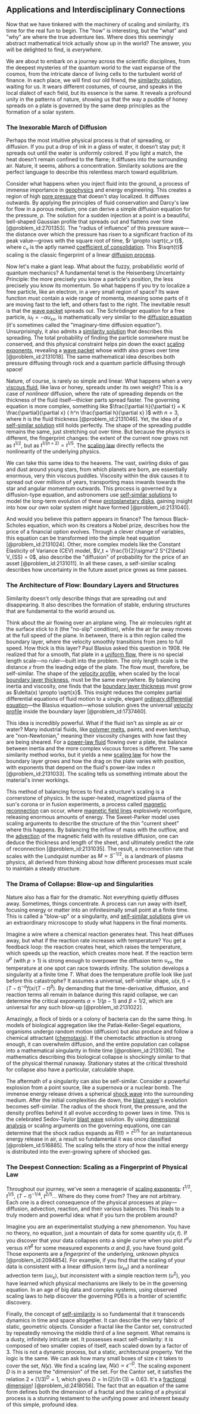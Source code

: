 ## Applications and Interdisciplinary Connections

Now that we have tinkered with the machinery of scaling and similarity, it’s time for the real fun to begin. The "how" is interesting, but the "what" and "why" are where the true adventure lies. Where does this seemingly abstract mathematical trick actually show up in the world? The answer, you will be delighted to find, is *everywhere*.

We are about to embark on a journey across the scientific disciplines, from the deepest mysteries of the quantum world to the vast expanse of the cosmos, from the intricate dance of living cells to the turbulent world of finance. In each place, we will find our old friend, the [similarity solution](@article_id:151632), waiting for us. It wears different costumes, of course, and speaks in the local dialect of each field, but its essence is the same. It reveals a profound unity in the patterns of nature, showing us that the way a puddle of honey spreads on a plate is governed by the same deep principles as the formation of a solar system.

### The Inexorable March of Diffusion

Perhaps the most intuitive physical process is that of spreading, or diffusion. If you put a drop of ink in a glass of water, it doesn’t stay put; it spreads out until the water is uniformly colored. If you light a match, the heat doesn’t remain confined to the flame; it diffuses into the surrounding air. Nature, it seems, abhors a concentration. Similarity solutions are the perfect language to describe this relentless march toward equilibrium.

Consider what happens when you inject fluid into the ground, a process of immense importance in [geophysics](@article_id:146848) and energy engineering. This creates a region of high [pore pressure](@article_id:188034) that doesn't stay localized. It diffuses outwards. By applying the principles of fluid conservation and Darcy's law for flow in a porous medium, one can derive a simple diffusion equation for the pressure, $p$. The solution for a sudden injection at a point is a beautiful, bell-shaped Gaussian profile that spreads out and flattens over time [@problem_id:2701353]. The "radius of influence" of this pressure wave—the distance over which the pressure has risen to a significant fraction of its peak value—grows with the square root of time, $r \propto \sqrt{c_v t}$, where $c_v$ is the aptly named [coefficient of consolidation](@article_id:185454). This $\sqrt{t}$ scaling is the classic fingerprint of a linear [diffusion process](@article_id:267521).

Now let's make a giant leap. What about the fuzzy, probabilistic world of quantum mechanics? A fundamental tenet is the Heisenberg Uncertainty Principle: the more precisely you know a particle's position, the less precisely you know its momentum. So what happens if you try to localize a free particle, like an electron, in a very small region of space? Its wave function must contain a wide range of momenta, meaning some parts of it are moving fast to the left, and others fast to the right. The inevitable result is that the [wave packet](@article_id:143942) spreads out. The Schrödinger equation for a free particle, $i u_t = -\alpha u_{xx}$, is mathematically very similar to the [diffusion equation](@article_id:145371) (it's sometimes called the "imaginary-time diffusion equation"). Unsurprisingly, it also admits a [similarity solution](@article_id:151632) that describes this spreading. The total probability of finding the particle somewhere must be conserved, and this physical constraint helps pin down the exact [scaling exponents](@article_id:187718), revealing a [wave packet](@article_id:143942) whose width also grows over time [@problem_id:2131018]. The same mathematical idea describes both pressure diffusing through rock and a quantum particle diffusing through space!

Nature, of course, is rarely so simple and linear. What happens when a very [viscous fluid](@article_id:171498), like lava or honey, spreads under its own weight? This is a case of *nonlinear* diffusion, where the rate of spreading depends on the thickness of the fluid itself—thicker parts spread faster. The governing equation is more complex, something like $\frac{\partial h}{\partial t} = K \frac{\partial}{\partial x} ( h^n \frac{\partial h}{\partial x} )$ with $n=3$, where $h$ is the fluid thickness [@problem_id:2131046]. Yet, the idea of a [self-similar solution](@article_id:173223) still holds perfectly. The shape of the spreading puddle remains the same, just stretching out over time. But because the physics is different, the fingerprint changes: the extent of the current now grows not as $t^{1/2}$, but as $t^{1/(n+2)} = t^{1/5}$. The [scaling law](@article_id:265692) directly reflects the nonlinearity of the underlying physics.

We can take this same idea to the heavens. The vast, swirling disks of gas and dust around young stars, from which planets are born, are essentially enormous, very thin viscous puddles. Viscosity within the disk causes it to spread out over millions of years, transporting mass inwards towards the star and angular momentum outwards. This process is governed by a diffusion-type equation, and astronomers use [self-similar solutions](@article_id:164345) to model the long-term evolution of these [protoplanetary disks](@article_id:157477), gaining insight into how our own solar system might have formed [@problem_id:2131040].

And would you believe this pattern appears in finance? The famous Black-Scholes equation, which won its creators a Nobel prize, describes how the price of a financial option evolves. Through a clever change of variables, this equation can be transformed into the simple heat equation [@problem_id:2131024]. Other, more complex models like the Constant Elasticity of Variance (CEV) model, $V_t + \frac{1}{2}\sigma^2 S^{2\beta} V_{SS} = 0$, also describe the "diffusion" of probability for the price of an asset [@problem_id:2131011]. In all these cases, a self-similar scaling describes how uncertainty in the future asset price grows as time passes.

### The Architecture of Flow: Boundary Layers and Structures

Similarity doesn't only describe things that are spreading out and disappearing. It also describes the formation of stable, enduring structures that are fundamental to the world around us.

Think about the air flowing over an airplane wing. The air molecules right at the surface stick to it (the "no-slip" condition), while the air far away moves at the full speed of the plane. In between, there is a thin region called the boundary layer, where the velocity smoothly transitions from zero to full speed. How thick is this layer? Paul Blasius asked this question in 1908. He realized that for a smooth, flat plate in a [uniform flow](@article_id:272281), there is no special length scale—no ruler—built into the problem. The only length scale is the distance $x$ from the leading edge of the plate. The flow must, therefore, be self-similar. The shape of the [velocity profile](@article_id:265910), when scaled by the local [boundary layer thickness](@article_id:268606), must be the same everywhere. By balancing inertia and viscosity, one finds that the [boundary layer thickness](@article_id:268606) must grow as $\delta(x) \propto \sqrt{x}$. This insight reduces the complex partial differential equations of fluid motion to a single, elegant [ordinary differential equation](@article_id:168127)—the Blasius equation—whose solution gives the universal [velocity profile](@article_id:265910) inside the boundary layer [@problem_id:1737460].

This idea is incredibly powerful. What if the fluid isn't as simple as air or water? Many industrial fluids, like [polymer melts](@article_id:191574), paints, and even ketchup, are "non-Newtonian," meaning their viscosity changes with how fast they are being sheared. For a [power-law fluid](@article_id:150959) flowing over a plate, the balance between inertia and the more complex viscous forces is different. The same similarity method works, but it yields a new [scaling law](@article_id:265692) for how the boundary layer grows and how the drag on the plate varies with position, with exponents that depend on the fluid's power-law index $n$ [@problem_id:2131033]. The scaling tells us something intimate about the material's inner workings.

This method of balancing forces to find a structure's scaling is a cornerstone of physics. In the super-heated, magnetized plasma of the sun's corona or in fusion experiments, a process called [magnetic reconnection](@article_id:187815) can occur, where [magnetic field lines](@article_id:267798) explosively reconfigure, releasing enormous amounts of energy. The Sweet-Parker model uses scaling arguments to describe the structure of the thin "current sheet" where this happens. By balancing the inflow of mass with the outflow, and the [advection](@article_id:269532) of the magnetic field with its resistive diffusion, one can deduce the thickness and length of the sheet, and ultimately predict the rate of reconnection [@problem_id:2131035]. The result, a reconnection rate that scales with the Lundquist number as $M \propto S^{-1/2}$, is a landmark of plasma physics, all derived from thinking about how different processes must scale to maintain a steady structure.

### The Drama of Collapse: Blow-up and Singularities

Nature also has a flair for the dramatic. Not everything quietly diffuses away. Sometimes, things concentrate. A process can run away with itself, focusing energy or matter into an infinitesimally small point at a finite time. This is called a "blow-up" or a singularity, and [self-similar solutions](@article_id:164345) give us an extraordinary microscope to study what happens in the final moments.

Imagine a wire where a chemical reaction generates heat. This heat diffuses away, but what if the reaction rate increases with temperature? You get a feedback loop: the reaction creates heat, which raises the temperature, which speeds up the reaction, which creates more heat. If the reaction term $u^p$ (with $p>1$) is strong enough to overpower the diffusion term $u_{xx}$, the temperature at one spot can race towards infinity. The solution develops a singularity at a finite time $T$. What does the temperature profile look like just before this catastrophe? It assumes a universal, self-similar shape, $u(x,t) = (T-t)^{-\alpha} f(x/(T-t)^{\beta})$. By demanding that the time-derivative, diffusion, and reaction terms all remain in balance during this rapid collapse, we can determine the critical exponents $\alpha = 1/(p-1)$ and $\beta=1/2$, which are universal for any such blow-up [@problem_id:2131022].

Amazingly, a flock of birds or a colony of bacteria can do the same thing. In models of biological aggregation like the Patlak-Keller-Segel equations, organisms undergo random motion (diffusion) but also produce and follow a chemical attractant ([chemotaxis](@article_id:149328)). If the chemotactic attraction is strong enough, it can overwhelm diffusion, and the entire population can collapse into a mathematical singularity in finite time [@problem_id:2131036]. The mathematics describing this biological collapse is shockingly similar to that of the physical thermal runaway. Stationary states at the critical threshold for collapse also have a particular, calculable shape.

The aftermath of a singularity can also be self-similar. Consider a powerful explosion from a point source, like a supernova or a nuclear bomb. The immense energy release drives a spherical [shock wave](@article_id:261095) into the surrounding medium. After the initial complexities die down, the [blast wave](@article_id:199067)'s evolution becomes self-similar. The radius of the shock front, the pressure, and the density profiles behind it all evolve according to power laws in time. This is the celebrated Sedov-Taylor [blast wave](@article_id:199067) solution. By using [dimensional analysis](@article_id:139765) or scaling arguments on the governing equations, one can determine that the shock radius expands as $R(t) \propto t^{2/5}$ for an instantaneous energy release in air, a result so fundamental it was once classified [@problem_id:516885]. The scaling tells the story of how the initial energy is distributed into the ever-growing sphere of shocked gas.

### The Deepest Connection: Scaling as a Fingerprint of Physical Law

Throughout our journey, we've seen a menagerie of [scaling exponents](@article_id:187718): $t^{1/2}$, $t^{1/5}$, $(T-t)^{-1/4}$, $t^{2/5}$... Where do they come from? They are not arbitrary. Each one is a direct consequence of the physical processes at play—diffusion, advection, reaction, and their various balances. This leads to a truly modern and powerful idea: what if you turn the problem around?

Imagine you are an experimentalist studying a new phenomenon. You have no theory, no equation, just a mountain of data for some quantity $u(x,t)$. If you discover that your data collapses onto a single curve when you plot $t^{\alpha} u$ versus $x/t^{\beta}$ for some measured exponents $\alpha$ and $\beta$, you have found gold. Those exponents are a *fingerprint* of the underlying, unknown physics [@problem_id:2094854]. For example, if you find that the scaling of your data is consistent with a linear diffusion term ($u_{xx}$) and a nonlinear advection term ($u u_x$), but *inconsistent* with a simple reaction term ($u^2$), you have learned which physical mechanisms are likely to be in the governing equation. In an age of big data and complex systems, using observed scaling laws to help discover the governing PDEs is a frontier of scientific discovery.

Finally, the concept of [self-similarity](@article_id:144458) is so fundamental that it transcends dynamics in time and space altogether. It can describe the very fabric of static, geometric objects. Consider a fractal like the Cantor set, constructed by repeatedly removing the middle third of a line segment. What remains is a dusty, infinitely intricate set. It possesses exact self-similarity: it is composed of two smaller copies of itself, each scaled down by a factor of 3. This is not a dynamic process, but a static, architectural property. Yet the logic is the same. We can ask how many small boxes of size $\epsilon$ it takes to cover the set, $N(\epsilon)$. We find a scaling law, $N(\epsilon) \propto \epsilon^{-D}$. The scaling exponent $D$ is in a sense the "dimension" of the set. For the Cantor set, it satisfies the relation $2 \times (1/3)^D = 1$, which gives $D = \ln(2)/\ln(3) \approx 0.63$. It's a [fractional dimension](@article_id:179869)! [@problem_id:2418056]. The fact that an equation of the same form defines both the dimension of a fractal and the scaling of a physical process is a stunning testament to the unifying power and inherent beauty of this simple, profound idea.